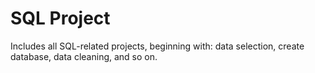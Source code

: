 # SQL Project
Includes all SQL-related projects, beginning with: data selection, create database, data cleaning, and so on.
